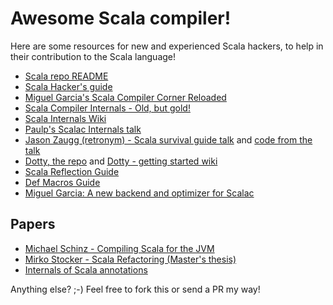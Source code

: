 # Awesome Scala compiler!

Here are some resources for new and experienced Scala hackers, to help in their contribution to the Scala language!

* [Scala repo README][10]
* [Scala Hacker's guide][1]
* [Miguel Garcia's Scala Compiler Corner Reloaded][2]
* [Scala Compiler Internals - Old, but gold!][3]
* [Scala Internals Wiki][4]
* [Paulp's Scalac Internals talk][5]
* [Jason Zaugg (retronym) - Scala survival guide talk][6] and [code from the talk][src-6]
* [Dotty, the repo][7] and [Dotty - getting started wiki][wiki-7]
* [Scala Reflection Guide][8]
* [Def Macros Guide][9]
* [Miguel Garcia: A new backend and optimizer for Scalac][11]

## Papers
* [Michael Schinz - Compiling Scala for the JVM][papers-1]
* [Mirko Stocker - Scala Refactoring (Master's thesis)][papers-2]
* [Internals of Scala annotations][papers-3]


Anything else? ;-) Feel free to fork this or send a PR my way!

[1]: http://scala-lang.org/contribute/hacker-guide.html
[2]: http://lampwww.epfl.ch/~magarcia/ScalaCompilerCornerReloaded/
[3]: http://www.scala-lang.org/old/node/598
[4]: https://wiki.scala-lang.org/display/SIW/
[5]: https://skillsmatter.com/skillscasts/3265-scalac-internals
[6]: https://www.youtube.com/watch?v=06oP5IXWveM&index=11&list=WL
[src-6]: https://github.com/retronym/scalac-survival-guide
[7]: https://github.com/lampepfl/dotty/
[wiki-7]: https://github.com/lampepfl/dotty/wiki/Getting-Started
[8]: http://docs.scala-lang.org/overviews/reflection/overview.html
[9]: http://docs.scala-lang.org/overviews/macros/overview.html
[10]: https://github.com/scala/scala/blob/2.11.x/README.md
[11]: http://magarciaepfl.github.io/scala/

[papers-1]: http://lampwww.epfl.ch/~schinz/thesis-final-A4.pdf
[papers-2]: http://scala-refactoring.org/wp-content/uploads/scala-refactoring.pdf
[papers-3]: http://www.scala-lang.org/old/sid/5
